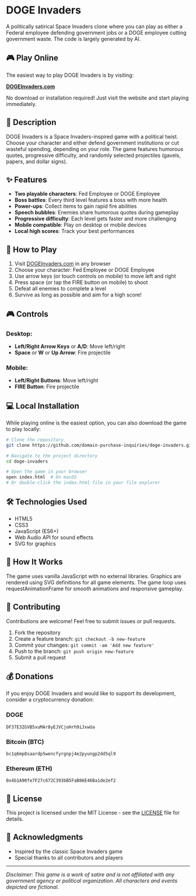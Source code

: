 # DOGE Invaders

A politically satirical Space Invaders clone where you can play as either a Federal employee defending government jobs or a DOGE employee cutting government waste. The code is largely generated by AI.

## 🎮 Play Online

The easiest way to play DOGE Invaders is by visiting:

**[DOGEInvaders.com](https://www.dogeinvaders.com)**

No download or installation required! Just visit the website and start playing immediately.

## 📖 Description

DOGE Invaders is a Space Invaders-inspired game with a political twist. Choose your character and either defend government institutions or cut wasteful spending, depending on your role. The game features humorous quotes, progressive difficulty, and randomly selected projectiles (gavels, papers, and dollar signs).

## ✨ Features

- **Two playable characters**: Fed Employee or DOGE Employee
- **Boss battles**: Every third level features a boss with more health
- **Power-ups**: Collect items to gain rapid fire abilities
- **Speech bubbles**: Enemies share humorous quotes during gameplay
- **Progressive difficulty**: Each level gets faster and more challenging
- **Mobile compatible**: Play on desktop or mobile devices
- **Local high scores**: Track your best performances

## 🚀 How to Play

1. Visit [DOGEInvaders.com](https://www.dogeinvaders.com) in any browser
2. Choose your character: Fed Employee or DOGE Employee
3. Use arrow keys (or touch controls on mobile) to move left and right
4. Press space (or tap the FIRE button on mobile) to shoot
5. Defeat all enemies to complete a level
6. Survive as long as possible and aim for a high score!

## 🎮 Controls

### Desktop:
- **Left/Right Arrow Keys** or **A/D**: Move left/right
- **Space** or **W** or **Up Arrow**: Fire projectile

### Mobile:
- **Left/Right Buttons**: Move left/right  
- **FIRE Button**: Fire projectile

## 💻 Local Installation

While playing online is the easiest option, you can also download the game to play locally:

```bash
# Clone the repository
git clone https://github.com/domain-purchase-inquiries/doge-invaders.git

# Navigate to the project directory
cd doge-invaders

# Open the game in your browser
open index.html  # On macOS
# Or double-click the index.html file in your file explorer
```

## 🛠️ Technologies Used

- HTML5
- CSS3
- JavaScript (ES6+)
- Web Audio API for sound effects
- SVG for graphics

## 🔄 How It Works

The game uses vanilla JavaScript with no external libraries. Graphics are rendered using SVG definitions for all game elements. The game loop uses requestAnimationFrame for smooth animations and responsive gameplay.

## 🤝 Contributing

Contributions are welcome! Feel free to submit issues or pull requests.

1. Fork the repository
2. Create a feature branch: `git checkout -b new-feature`
3. Commit your changes: `git commit -am 'Add new feature'`
4. Push to the branch: `git push origin new-feature`
5. Submit a pull request

## 💰 Donations

If you enjoy DOGE Invaders and would like to support its development, consider a cryptocurrency donation:

### DOGE
```
DF37E3ZGVB5xuMAr8yEJVCjoHrh9iJxwUa
```

### Bitcoin (BTC)
```
bc1q6mp8saardp5wencfyrgnpj4e2pyungp2dd5ql9
```

### Ethereum (ETH)
```
0x4b1A90fe7F27c672C393bB5FaB86E46Ba1de2ef2
```

## 📝 License

This project is licensed under the MIT License - see the [LICENSE](LICENSE) file for details.

## 🙏 Acknowledgments

- Inspired by the classic Space Invaders game
- Special thanks to all contributors and players

---

*Disclaimer: This game is a work of satire and is not affiliated with any government agency or political organization. All characters and events depicted are fictional.*
